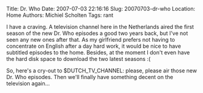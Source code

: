 Title: Dr. Who
Date: 2007-07-03 22:16:16
Slug: 20070703-dr-who
Location: Home
Authors: Michiel Scholten
Tags: rant

<p>I have a craving. A television channel here in the Netherlands aired the first season of the new Dr. Who episodes a good two years back, but I've not seen any new ones after that. As my girlfriend prefers not having to concentrate on English after a day hard work, it would be nice to have subtitled episodes to the home. Besides, at the moment I don't even have the hard disk space to download the two latest seasons :(</p>

<p>So, here's a cry-out to $DUTCH_TV_CHANNEL: please, please air those new Dr. Who episodes. Then we'll finally have something decent on the television again...</p>